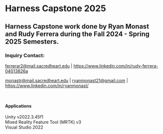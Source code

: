 # Harness Capstone 2025
## **Harness Capstone work done by Ryan Monast and Rudy Ferrera during the Fall 2024 - Spring 2025 Semesters.**

### Inquiry Contact: <br/>
ferrerar2@mail.sacredheart.edu | https://www.linkedin.com/in/rudy-ferrera-04013826a<br/>

monastr@mail.sacredheart.edu | ryanmonast21@gmail.com | https://www.linkedin.com/in/ryanmonast/<br/>

<br/>

#### Applications
  Unity v2022.3.45f1 <br/>
  Mixed Reality Feature Tool (MRTK) v3 <br/>
  Visual Studio 2022
